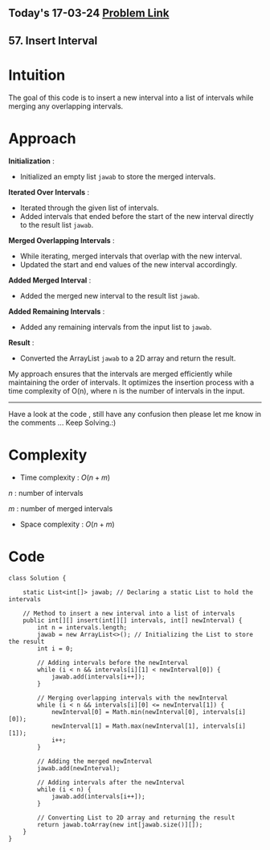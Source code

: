 ## Today's 17-03-24 [Problem Link](https://leetcode.com/problems/insert-interval/description/?envType=daily-question&envId=2024-03-17)
## 57. Insert Interval

# Intuition
<!-- Describe your first thoughts on how to solve this problem. -->
The goal of this code is to insert a new interval into a list of intervals while merging any overlapping intervals. 

# Approach
<!-- Describe your approach to solving the problem. -->
**Initialization** : 
- Initialized an empty list `jawab` to store the merged intervals.

**Iterated Over Intervals** : 
- Iterated through the given list of intervals.
- Added intervals that ended before the start of the new interval directly to the result list `jawab`.

**Merged Overlapping Intervals** : 
- While iterating, merged intervals that overlap with the new interval.
- Updated the start and end values of the new interval accordingly.

**Added Merged Interval** :
- Added the merged new interval to the result list `jawab`.

**Added Remaining Intervals** :
- Added any remaining intervals from the input list to `jawab`.

**Result** :
- Converted the ArrayList `jawab` to a 2D array and return the result.

My approach ensures that the intervals are merged efficiently while maintaining the order of intervals. It optimizes the insertion process with a time complexity of O(n), where n is the number of intervals in the input.

---
Have a look at the code , still have any confusion then please let me know in the comments ... Keep Solving.:)
# Complexity
- Time complexity : $O(n+m)$
<!-- Add your time complexity here, e.g. $$O(n)$$ -->
$n$ : number of intervals

$m$ : number of merged intervals
- Space complexity : $O(n+m)$
<!-- Add your space complexity here, e.g. $$O(n)$$ -->

# Code
```
class Solution {
    
    static List<int[]> jawab; // Declaring a static List to hold the intervals

    // Method to insert a new interval into a list of intervals
    public int[][] insert(int[][] intervals, int[] newInterval) {
        int n = intervals.length;
        jawab = new ArrayList<>(); // Initializing the List to store the result
        int i = 0;

        // Adding intervals before the newInterval
        while (i < n && intervals[i][1] < newInterval[0]) {
            jawab.add(intervals[i++]);
        }

        // Merging overlapping intervals with the newInterval
        while (i < n && intervals[i][0] <= newInterval[1]) {
            newInterval[0] = Math.min(newInterval[0], intervals[i][0]);
            newInterval[1] = Math.max(newInterval[1], intervals[i][1]);
            i++;
        }

        // Adding the merged newInterval
        jawab.add(newInterval);

        // Adding intervals after the newInterval
        while (i < n) {
            jawab.add(intervals[i++]);
        }

        // Converting List to 2D array and returning the result
        return jawab.toArray(new int[jawab.size()][]);
    }
}
```